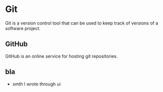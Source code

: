 # Git

Git is a version control tool that can be used to keep track of versions of a software project.

## GitHub

GitHub is an online service for hosting git repositories.

## bla
- smth I wrote through ui